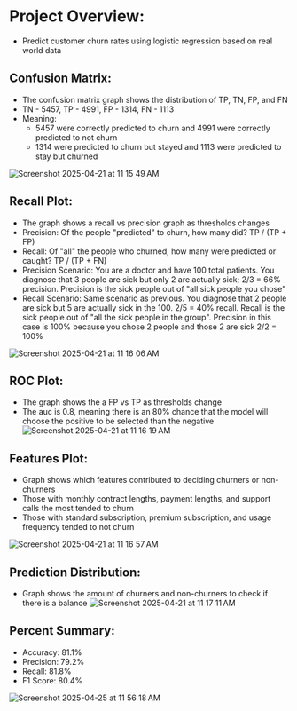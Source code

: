 # Project Overview:
- Predict customer churn rates using logistic regression based on real world data

## Confusion Matrix:
- The confusion matrix graph shows the distribution of TP, TN, FP, and FN 
- TN - 5457, TP - 4991, FP - 1314, FN - 1113
- Meaning:
  - 5457 were correctly predicted to churn and 4991 were correctly predicted to not churn
  - 1314 were predicted to churn but stayed and 1113 were predicted to stay but churned
  
![Screenshot 2025-04-21 at 11 15 49 AM](https://github.com/user-attachments/assets/2e7fc872-c71d-408e-a2f6-3d8dc48d82e4)

## Recall Plot:
- The graph shows a recall vs precision graph as thresholds changes
- Precision: Of the people "predicted" to churn, how many did? TP / (TP + FP)
- Recall: Of "all" the people who churned, how many were predicted or caught? TP / (TP + FN)
- Precision Scenario: You are a doctor and have 100 total patients.  You diagnose that 3 people are sick but only 2 are actually sick; 2/3 = 66% precision. Precision is the sick people out of "all sick people you chose"
- Recall Scenario: Same scenario as previous. You diagnose that 2 people are sick but 5 are actually sick in the 100. 2/5 = 40% recall. Recall is the sick people out of "all the sick people in the group". Precision in this case is 100% because you chose 2 people and those 2 are sick 2/2 = 100%

![Screenshot 2025-04-21 at 11 16 06 AM](https://github.com/user-attachments/assets/b1cdf9f9-a7b5-43eb-a490-e091597868e4)

## ROC Plot:
- The graph shows the a FP vs TP as thresholds change
- The auc is 0.8, meaning there is an 80% chance that the model will choose the positive to be selected than the negative
![Screenshot 2025-04-21 at 11 16 19 AM](https://github.com/user-attachments/assets/26aece05-1b97-4f4d-8950-86fc66d35ff8)

## Features Plot:
- Graph shows which features contributed to deciding churners or non-churners
- Those with monthly contract lengths, payment lengths, and support calls the most tended to churn
- Those with standard subscription, premium subscription, and usage frequency tended to not churn
  
![Screenshot 2025-04-21 at 11 16 57 AM](https://github.com/user-attachments/assets/fbb480c8-7115-4a3c-a068-b6f2710854c3)

## Prediction Distribution:
- Graph shows the amount of churners and non-churners to check if there is a balance
![Screenshot 2025-04-21 at 11 17 11 AM](https://github.com/user-attachments/assets/fba1fe02-da46-4097-a5d9-309e69e6e424)

## Percent Summary:
- Accuracy: 81.1%
- Precision: 79.2%
- Recall: 81.8%
- F1 Score: 80.4%
  
![Screenshot 2025-04-25 at 11 56 18 AM](https://github.com/user-attachments/assets/1bbd40f6-5cc4-43e7-8a33-04818674b2b6)
